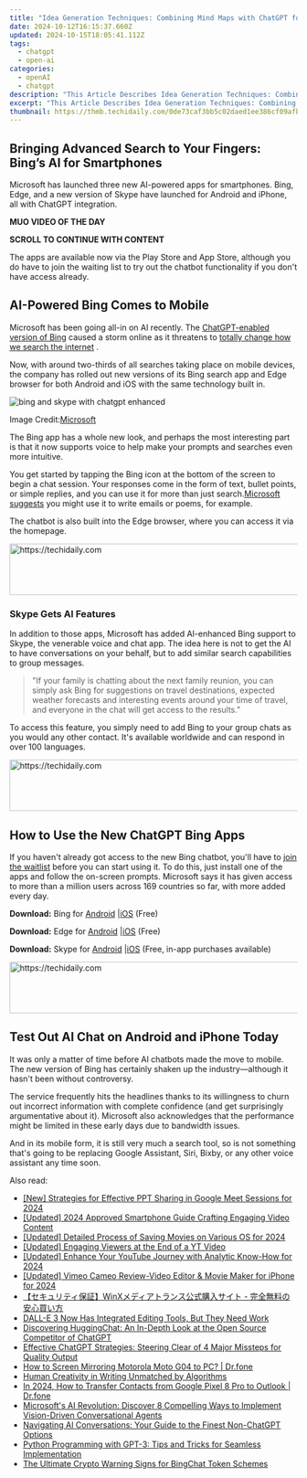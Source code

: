 ```yaml
---
title: "Idea Generation Techniques: Combining Mind Maps with ChatGPT for Enhanced Brainstnign"
date: 2024-10-12T16:15:37.660Z
updated: 2024-10-15T18:05:41.112Z
tags:
  - chatgpt
  - open-ai
categories:
  - openAI
  - chatgpt
description: "This Article Describes Idea Generation Techniques: Combining Mind Maps with ChatGPT for Enhanced Brainstnign"
excerpt: "This Article Describes Idea Generation Techniques: Combining Mind Maps with ChatGPT for Enhanced Brainstnign"
thumbnail: https://thmb.techidaily.com/0de73caf3bb5c02daed1ee386cf09afb53bbd23f4ce1afea7cdc9e81385d2297.jpg
---
```


## Bringing Advanced Search to Your Fingers: Bing’s AI for Smartphones

 Microsoft has launched three new AI-powered apps for smartphones. Bing, Edge, and a new version of Skype have launched for Android and iPhone, all with ChatGPT integration.

 **MUO VIDEO OF THE DAY**

 **SCROLL TO CONTINUE WITH CONTENT**

 The apps are available now via the Play Store and App Store, although you do have to join the waiting list to try out the chatbot functionality if you don't have access already.

## AI-Powered Bing Comes to Mobile

 Microsoft has been going all-in on AI recently. The [ChatGPT-enabled version of Bing](https://www.makeuseof.com/microsoft-bing-gets-chatgpt-ai/) caused a storm online as it threatens to [totally change how we search the internet](https://www.makeuseof.com/is-chatgpt-search-engine-threat/) .

 Now, with around two-thirds of all searches taking place on mobile devices, the company has rolled out new versions of its Bing search app and Edge browser for both Android and iOS with the same technology built in.

![bing and skype with chatgpt enhanced](https://static1.makeuseofimages.com/wordpress/wp-content/uploads/2023/02/bing-and-skype-with-chatgpt-enhanced.jpg)

 Image Credit:[Microsoft](https://blogs.microsoft.com/blog/2023/02/22/the-new-bing-preview-experience-arrives-on-bing-and-edge-mobile-apps-introducing-bing-now-in-skype/)

 The Bing app has a whole new look, and perhaps the most interesting part is that it now supports voice to help make your prompts and searches even more intuitive.

 You get started by tapping the Bing icon at the bottom of the screen to begin a chat session. Your responses come in the form of text, bullet points, or simple replies, and you can use it for more than just search.[Microsoft suggests](https://blogs.microsoft.com/blog/2023/02/22/the-new-bing-preview-experience-arrives-on-bing-and-edge-mobile-apps-introducing-bing-now-in-skype/) you might use it to write emails or poems, for example.

 The chatbot is also built into the Edge browser, where you can access it via the homepage.

<!-- affiliate ads begin -->
<a href="https://appsumo.8odi.net/c/5597632/2094483/7443" target="_top" id="2094483">
  <img src="//a.impactradius-go.com/display-ad/7443-2094483" border="0" alt="https://techidaily.com" width="728" height="90"/>
</a>
<img height="0" width="0" src="https://appsumo.8odi.net/i/5597632/2094483/7443" style="position:absolute;visibility:hidden;" border="0" />
<!-- affiliate ads end -->

### Skype Gets AI Features

 In addition to those apps, Microsoft has added AI-enhanced Bing support to Skype, the venerable voice and chat app. The idea here is not to get the AI to have conversations on your behalf, but to add similar search capabilities to group messages.

> "If your family is chatting about the next family reunion, you can simply ask Bing for suggestions on travel destinations, expected weather forecasts and interesting events around your time of travel, and everyone in the chat will get access to the results."

 To access this feature, you simply need to add Bing to your group chats as you would any other contact. It's available worldwide and can respond in over 100 languages.

<!-- affiliate ads begin -->
<a href="https://laganoo.pxf.io/c/5597632/1484950/16446" target="_top" id="1484950">
  <img src="//a.impactradius-go.com/display-ad/16446-1484950" border="0" alt="https://techidaily.com" width="728" height="90"/>
</a>
<img height="0" width="0" src="https://laganoo.pxf.io/i/5597632/1484950/16446" style="position:absolute;visibility:hidden;" border="0" />
<!-- affiliate ads end -->

## How to Use the New ChatGPT Bing Apps

 If you haven't already got access to the new Bing chatbot, you'll have to [join the waitlist](https://www.makeuseof.com/try-bing-ai-powered-search-engine/) before you can start using it. To do this, just install one of the apps and follow the on-screen prompts. Microsoft says it has given access to more than a million users across 169 countries so far, with more added every day.

**Download:** Bing for [Android](https://www.anrdoezrs.net/links/7251228/type/dlg/sid/UUmuoUeUpU2022079/https://play.google.com/store/apps/details?id=com.microsoft.bing) |[iOS](https://apps.apple.com/us/app/microsoft-bing-search/id345323231) (Free)

**Download:** Edge for [Android](https://www.anrdoezrs.net/links/7251228/type/dlg/sid/UUmuoUeUpU2022079/https://play.google.com/store/apps/details?id=com.microsoft.emmx) |[iOS](https://apps.apple.com/us/app/microsoft-edge-web-browser/id1288723196) (Free)

**Download:** Skype for [Android](https://www.anrdoezrs.net/links/7251228/type/dlg/sid/UUmuoUeUpU2022079/https://play.google.com/store/apps/details?id=com.skype.raider) |[iOS](https://apps.apple.com/us/app/skype/id304878510) (Free, in-app purchases available)

<!-- affiliate ads begin -->
<a href="https://arkmc.pxf.io/c/5597632/352555/5172" target="_top" id="352555">
  <img src="//a.impactradius-go.com/display-ad/5172-352555" border="0" alt="https://techidaily.com" width="720" height="90"/>
</a>
<img height="0" width="0" src="https://arkmc.pxf.io/i/5597632/352555/5172" style="position:absolute;visibility:hidden;" border="0" />
<!-- affiliate ads end -->

## Test Out AI Chat on Android and iPhone Today

 It was only a matter of time before AI chatbots made the move to mobile. The new version of Bing has certainly shaken up the industry—although it hasn't been without controversy.

 The service frequently hits the headlines thanks to its willingness to churn out incorrect information with complete confidence (and get surprisingly argumentative about it). Microsoft also acknowledges that the performance might be limited in these early days due to bandwidth issues.

 And in its mobile form, it is still very much a search tool, so is not something that's going to be replacing Google Assistant, Siri, Bixby, or any other voice assistant any time soon.

<ins class="adsbygoogle"
     style="display:block"
     data-ad-format="autorelaxed"
     data-ad-client="ca-pub-7571918770474297"
     data-ad-slot="1223367746"></ins>

<ins class="adsbygoogle"
     style="display:block"
     data-ad-client="ca-pub-7571918770474297"
     data-ad-slot="8358498916"
     data-ad-format="auto"
     data-full-width-responsive="true"></ins>

<span class="atpl-alsoreadstyle">Also read:</span>
<div><ul>
<li><a href="https://video-screen-grab.techidaily.com/new-strategies-for-effective-ppt-sharing-in-google-meet-sessions-for-2024/"><u>[New] Strategies for Effective PPT Sharing in Google Meet Sessions for 2024</u></a></li>
<li><a href="https://youtube-webster.techidaily.com/ed-2024-approved-smartphone-guide-crafting-engaging-video-content/"><u>[Updated] 2024 Approved Smartphone Guide Crafting Engaging Video Content</u></a></li>
<li><a href="https://visual-screen-recording.techidaily.com/updated-detailed-process-of-saving-movies-on-various-os-for-2024/"><u>[Updated] Detailed Process of Saving Movies on Various OS for 2024</u></a></li>
<li><a href="https://youtube-tips.techidaily.com/ed-engaging-viewers-at-the-end-of-a-yt-video/"><u>[Updated] Engaging Viewers at the End of a YT Video</u></a></li>
<li><a href="https://facebook-record-videos.techidaily.com/updated-enhance-your-youtube-journey-with-analytic-know-how-for-2024/"><u>[Updated] Enhance Your YouTube Journey with Analytic Know-How for 2024</u></a></li>
<li><a href="https://vimeo-videos.techidaily.com/updated-vimeo-cameo-review-video-editor-and-movie-maker-for-iphone-for-2024/"><u>[Updated] Vimeo Cameo Review-Video Editor & Movie Maker for iPhone for 2024</u></a></li>
<li><a href="https://blog-min.techidaily.com/1725287233373-winx/"><u>【セキュリティ保証】WinXメディアトランス公式購入サイト - 完全無料の安心買い方</u></a></li>
<li><a href="https://tech-haven.techidaily.com/dall-e-3-now-has-integrated-editing-tools-but-they-need-work/"><u>DALL-E 3 Now Has Integrated Editing Tools, But They Need Work</u></a></li>
<li><a href="https://tech-haven.techidaily.com/discovering-huggingchat-an-in-depth-look-at-the-open-source-competitor-of-chatgpt/"><u>Discovering HuggingChat: An In-Depth Look at the Open Source Competitor of ChatGPT</u></a></li>
<li><a href="https://tech-haven.techidaily.com/effective-chatgpt-strategies-steering-clear-of-4-major-missteps-for-quality-output/"><u>Effective ChatGPT Strategies: Steering Clear of 4 Major Missteps for Quality Output</u></a></li>
<li><a href="https://screen-mirror.techidaily.com/how-to-screen-mirroring-motorola-moto-g04-to-pc-drfone-by-drfone-android/"><u>How to Screen Mirroring Motorola Moto G04 to PC? | Dr.fone</u></a></li>
<li><a href="https://tech-haven.techidaily.com/human-creativity-in-writing-unmatched-by-algorithms/"><u>Human Creativity in Writing Unmatched by Algorithms</u></a></li>
<li><a href="https://android-transfer.techidaily.com/in-2024-how-to-transfer-contacts-from-google-pixel-8-pro-to-outlook-drfone-by-drfone-transfer-from-android-transfer-from-android/"><u>In 2024, How to Transfer Contacts from Google Pixel 8 Pro to Outlook | Dr.fone</u></a></li>
<li><a href="https://tech-haven.techidaily.com/microsofts-ai-revolution-discover-8-compelling-ways-to-implement-vision-driven-conversational-agents/"><u>Microsoft's AI Revolution: Discover 8 Compelling Ways to Implement Vision-Driven Conversational Agents</u></a></li>
<li><a href="https://tech-haven.techidaily.com/navigating-ai-conversations-your-guide-to-the-finest-non-chatgpt-options/"><u>Navigating AI Conversations: Your Guide to the Finest Non-ChatGPT Options</u></a></li>
<li><a href="https://tech-haven.techidaily.com/python-programming-with-gpt-3-tips-and-tricks-for-seamless-implementation/"><u>Python Programming with GPT-3: Tips and Tricks for Seamless Implementation</u></a></li>
<li><a href="https://tech-haven.techidaily.com/the-ultimate-crypto-warning-signs-for-bingchat-token-schemes/"><u>The Ultimate Crypto Warning Signs for BingChat Token Schemes</u></a></li>
</ul></div>

